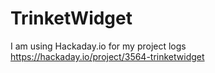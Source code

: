 TrinketWidget
=============
I am using Hackaday.io for my project logs
https://hackaday.io/project/3564-trinketwidget
